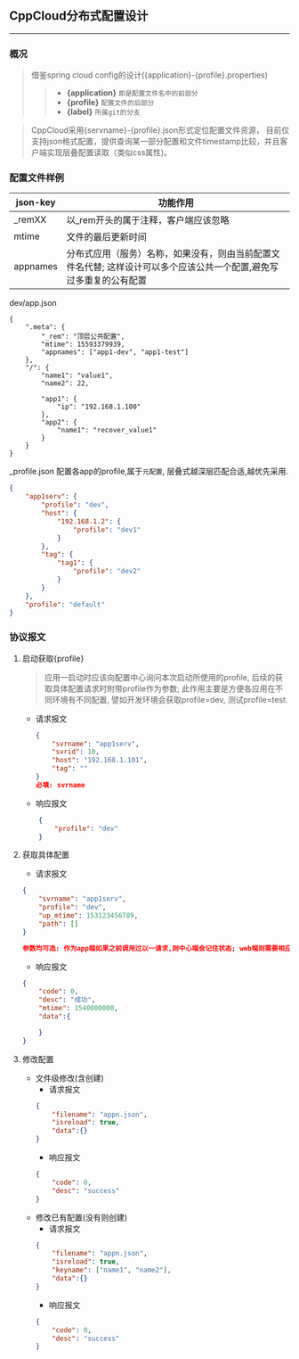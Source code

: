 ## **CppCloud分布式配置设计**
---

### **概况**
>借鉴spring cloud config的设计({application}-{profile}.properties)
>> - **{application}** `即是配置文件名中的前部分`
>> - **{profile}**  `配置文件的后部分`
>> - **{label}** `所属git的分支`

> CppCloud采用{servname}-{profile}.json形式定位配置文件资源，
> 目前仅支持json格式配置，提供查询某一部分配置和文件timestamp比较，并且客户端实现层叠配置读取（类似css属性)。

### **配置文件样例**

|json-key|功能作用|
|--------|--------|
|_remXX| 以_rem开头的属于注释，客户端应该忽略|
|mtime| 文件的最后更新时间|
|appnames|分布式应用（服务）名称，如果没有，则由当前配置文件名代替; 这样设计可以多个应该公共一个配置,避免写过多重复的公有配置|


dev/app.json

```
{
	".meta": {
		"_rem": "顶层公共配置",
		"mtime": 15593379939,
		"appnames": ["app1-dev", "app1-test"]
	},
	"/": {
		"name1": "value1",
		"name2": 22,

		"app1": {
			"ip": "192.168.1.100"
		},
		"app2": {
			"name1": "recover_value1"
		}
	}
}
```

_profile.json  配置各app的profile,属于`元配置`, 层叠式越深层匹配合适,越优先采用.
```json
{
	"app1serv": {
		"profile": "dev",
		"host": {
			"192.168.1.2": {
				"profile": "dev1"
			}
		},
		"tag": {
			"tag1": {
				"profile": "dev2"
			}
		}
	},
	"profile": "default"
}
```

### **协议报文**
1. 启动获取{profile}
   > 应用一启动时应该向配置中心询问本次启动所使用的profile, 后续的获取具体配置请求时附带profile作为参数; 此作用主要是方便各应用在不同环境有不同配置, 譬如开发环境会获取profile=dev, 测试profile=test.
   + 请求报文
		```json
		{
			"svrname": "app1serv",
			"svrid": 10,
			"host": "192.168.1.101",
			"tag": ""
		}
		必填: svrname
		```
	+ 响应报文
    ```json
		{
			"profile": "dev"
		}
	```

2. 获取具体配置
   + 请求报文
   ````json
   {
	   "svrname": "app1serv",
	   "profile": "dev",
	   "up_mtime": 153123456789,
	   "path": []
   }
   
   参数均可选: 作为app端如果之前调用过以一请求,则中心端会记住状态; web端则需要相应填写.
   ````
   + 响应报文
   ```json
   {
	   "code": 0,
	   "desc": "成功",
	   "mtime": 1540000000,
	   "data":{

	   }
   }
   ```

3. 修改配置
   + 文件级修改(含创建)
	 + 请求报文
	 ```json
	 {
		 "filename": "appn.json",
		 "isreload": true,
		 "data":{}
	 }
	 ```
	 + 响应报文
	 ```json
	 {
		 "code": 0,
		 "desc": "success"
	 }
	 ```
   + 修改已有配置(没有则创建)
	 + 请求报文
	 ```json
	 {
		 "filename": "appn.json",
		 "isreload": true,
		 "keyname": ["name1", "name2"],
		 "data":{}
	 }
	 ```
	 + 响应报文
	 ```json
	 {
		 "code": 0,
		 "desc": "success"
	 }
	 ```